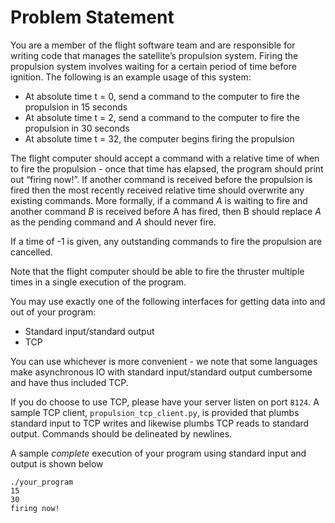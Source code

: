 # Problem Statement

You are a member of the flight software team and are responsible for writing code that manages the satellite’s propulsion system.
Firing the propulsion system involves waiting for a certain period of time before ignition.
The following is an example usage of this system:

* At absolute time t = 0, send a command to the computer to fire the propulsion in 15 seconds
* At absolute time t = 2, send a command to the computer to fire the propulsion in 30 seconds
* At absolute time t = 32, the computer begins firing the propulsion

The flight computer should accept a command with a relative time of when to fire the propulsion - once that time has elapsed, the program should print out “firing now!”.
If another command is received before the propulsion is fired then the most recently received relative time should overwrite any existing commands.
More formally, if a command _A_ is waiting to fire and another command _B_ is received before A has fired, then B should replace _A_ as the pending command and _A_ should never fire.

If a time of -1 is given, any outstanding commands to fire the propulsion are cancelled.

Note that the flight computer should be able to fire the thruster multiple times in a single execution of the program.

You may use exactly one of the following interfaces for getting data into and out of your program:

* Standard input/standard output
* TCP

You can use whichever is more convenient - we note that some languages make asynchronous IO with standard input/standard output cumbersome and have thus included TCP.

If you do choose to use TCP, please have your server listen on port `8124`.
A sample TCP client, `propulsion_tcp_client.py`, is provided that plumbs standard input to TCP writes and likewise plumbs TCP reads to standard output.
Commands should be delineated by newlines.

A sample _complete_ execution of your program using standard input and output is shown below

```
./your_program
15
30
firing now!
```
